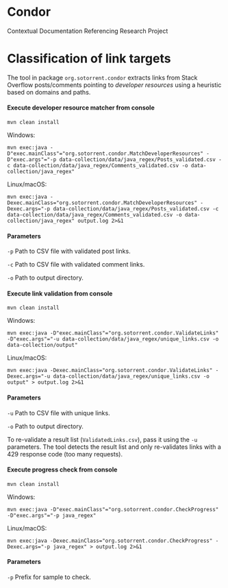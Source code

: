 # Condor
Contextual Documentation Referencing Research Project

# Classification of link targets
The tool in package `org.sotorrent.condor` extracts links
from Stack Overflow posts/comments pointing to *developer resources* 
using a heuristic based on domains and paths.

#### Execute developer resource matcher from console

    mvn clean install

Windows:

    mvn exec:java -D"exec.mainClass"="org.sotorrent.condor.MatchDeveloperResources" -D"exec.args"="-p data-collection/data/java_regex/Posts_validated.csv -c data-collection/data/java_regex/Comments_validated.csv -o data-collection/java_regex"

Linux/macOS:

    mvn exec:java -Dexec.mainClass="org.sotorrent.condor.MatchDeveloperResources" -Dexec.args="-p data-collection/data/java_regex/Posts_validated.csv -c data-collection/data/java_regex/Comments_validated.csv -o data-collection/java_regex" output.log 2>&1

#### Parameters

`-p` Path to CSV file with validated post links.

`-c` Path to CSV file with validated comment links.

`-o` Path to output directory.

#### Execute link validation from console

    mvn clean install

Windows:

    mvn exec:java -D"exec.mainClass"="org.sotorrent.condor.ValidateLinks" -D"exec.args"="-u data-collection/data/java_regex/unique_links.csv -o data-collection/output"

Linux/macOS:

    mvn exec:java -Dexec.mainClass="org.sotorrent.condor.ValidateLinks" -Dexec.args="-u data-collection/data/java_regex/unique_links.csv -o output" > output.log 2>&1

#### Parameters

`-u` Path to CSV file with unique links.

`-o` Path to output directory.

To re-validate a result list (`ValidatedLinks.csv`), pass it using the `-u` parameters. The tool detects the result
list and only re-validates links with a 429 response code (too many requests).

#### Execute progress check from console

    mvn clean install

Windows:

    mvn exec:java -D"exec.mainClass"="org.sotorrent.condor.CheckProgress" -D"exec.args"="-p java_regex"

Linux/macOS:

    mvn exec:java -Dexec.mainClass="org.sotorrent.condor.CheckProgress" -Dexec.args="-p java_regex" > output.log 2>&1

#### Parameters

`-p` Prefix for sample to check.
